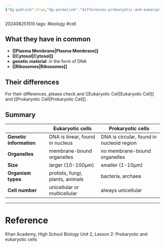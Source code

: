 ```yaml
---
{"dg-publish":true,"dg-permalink":"differences-prokaryotic-and-eukaryotic","permalink":"/differences-prokaryotic-and-eukaryotic/"}
---
```


202408251510
tags: #biology #cell

##  What they have in common

- **[[Plasma Membrane\|Plasma Membrane]]**
- **[[Cytosol\|Cytosol]]**
- **genetic material**: in the form of DNA
- **[[Ribosomes\|Ribosomes]]**

## Their differences

For their differences, please check and [[Eukaryotic Cell\|Eukaryotic Cell]] and [[Prokaryotic Cell\|Prokaryotic Cell]] .

## Summary

||Eukaryotic cells|Prokaryotic cells|
|---|---|---|
|**Genetic information**|DNA is linear, found in nucleus|DNA is circular, found in nucleoid region|
|**Organelles**|membrane-bound organelles|no membrane-bound organelles|
|**Size**|larger (10-100µm)|smaller (1-10µm)|
|**Organism types**|protists, fungi, plants, animals|bacteria, archaea|
|**Cell number**|unicellular or multicellular|always unicellular|

---
# Reference

Khan Academy, High School Biology Unit 2, Lesson 2: Prokaryotic and eukaryotic cells